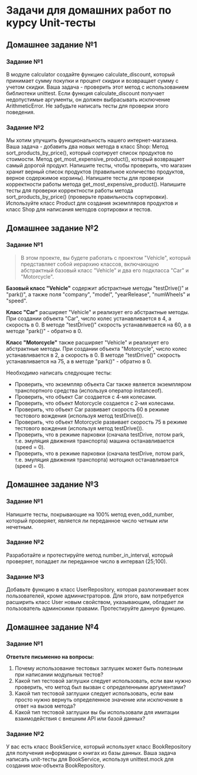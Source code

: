 # Задачи для домашних работ по курсу Unit-тесты
## Домашнее задание №1
### Задание №1
В модуле calculator создайте функцию calculate_discount, который принимает сумму покупки и процент скидки и возвращает
сумму с учетом скидки. Ваша задача - проверить этот метод с использованием библиотеки unittest. Если функция
calculate_discount получает недопустимые аргументы, он должен выбрасывать исключение ArithmeticError.
Не забудьте написать тесты для проверки этого поведения.
### Задание №2
Мы хотим улучшить функциональность нашего интернет-магазина. Ваша задача - добавить два новых метода в класс Shop:
Метод sort_products_by_price(), который сортирует список продуктов по стоимости. Метод get_most_expensive_product(),
который возвращает самый дорогой продукт. Напишите тесты, чтобы проверить, что магазин хранит верный список продуктов
(правильное количество продуктов, верное содержимое корзины). Напишите тесты для проверки корректности работы метода
get_most_expensive_product(). Напишите тесты для проверки корректности работы метода sort_products_by_price()
(проверьте правильность сортировки). Используйте класс Product для создания экземпляров продуктов и класс Shop для
написания методов сортировки и тестов.
## Домашнее задание №2
### Задание №1
>В этом проекте, вы будете работать с проектом "Vehicle", который представляет собой иерархию классов,
включающую абстрактный базовый класс "Vehicle" и два его подкласса "Car" и "Motorcycle".

**Базовый класс "Vehicle"** содержит абстрактные методы "testDrive()" и "park()", а также поля "company",
"model", "yearRelease", "numWheels" и "speed".

**Класс "Car"** расширяет "Vehicle" и реализует его абстрактные методы. При создании объекта "Car", число
колес устанавливается в 4, а скорость в 0. В методе "testDrive()" скорость устанавливается на 60, а в методе
"park()" - обратно в 0.

**Класс "Motorcycle"** также расширяет "Vehicle" и реализует его абстрактные методы. При создании объекта
"Motorcycle", число колес устанавливается в 2, а скорость в 0. В методе "testDrive()" скорость
устанавливается на 75, а в методе "park()" - обратно в 0.

Необходимо написать следующие тесты:
* Проверить, что экземпляр объекта Car также является экземпляром транспортного средства (используя
оператор instanceof).
* Проверить, что объект Car создается с 4-мя колесами.
* Проверить, что объект Motorcycle создается с 2-мя колесами.
* Проверить, что объект Car развивает скорость 60 в режиме тестового вождения (используя метод testDrive()).
* Проверить, что объект Motorcycle развивает скорость 75 в режиме тестового вождения (используя метод
testDrive()).
* Проверить, что в режиме парковки (сначала testDrive, потом park, т.е. эмуляция движения транспорта) машина
останавливается (speed = 0).
* Проверить, что в режиме парковки (сначала testDrive, потом park, т.е. эмуляция движения транспорта) мотоцикл
останавливается (speed = 0).
## Домашнее задание №3
### Задание №1
Напишите тесты, покрывающие на 100% метод even_odd_number, который проверяет, является ли переданное число четным или
нечетным.
### Задание №2
Разработайте и протестируйте метод number_in_interval, который проверяет, попадает ли переданное число в интервал (25;100).
### Задание №3
Добавьте функцию в класс UserRepository, которая разлогинивает всех пользователей, кроме администраторов. Для этого,
вам потребуется расширить класс User новым свойством, указывающим, обладает ли пользователь админскими правами.
Протестируйте данную функцию.
## Домашнее задание №4
### Задание №1
**Ответьте письменно на вопросы:**
1. Почему использование тестовых заглушек может быть полезным при написании модульных тестов?
2. Какой тип тестовой заглушки следует использовать, если вам нужно проверить, что метод был вызван с определенными аргументами?
3. Какой тип тестовой заглушки следует использовать, если вам просто нужно вернуть определенное значение или исключение
в ответ на вызов метода?
4. Какой тип тестовой заглушки вы бы использовали для имитации взаимодействия с внешним API или базой данных?
### Задание №2
У вас есть класс BookService, который использует класс BookRepository для получения информации о книгах из базы данных.
Ваша задача написать unit-тесты для BookService, используя unittest.mock для создания мок-объекта BookRepository.
